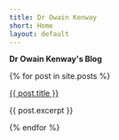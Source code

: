```yaml
---
title: Dr Owain Kenway
short: Home
layout: default
---
```


**Dr Owain Kenway's Blog**

<div>

  {% for post in site.posts %}

  <a href="{{ post.url }}">{{ post.title }}</a>

  {{ post.excerpt }}

  {% endfor %}

</div>
